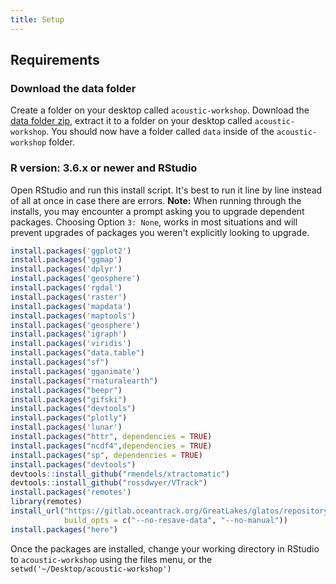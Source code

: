 ```yaml
---
title: Setup
---
```


## Requirements

### Download the data folder
Create a folder on your desktop called `acoustic-workshop`. Download the 
[data folder zip](https://github.com/ocean-tracking-network/jb-acoustic-telemetry/releases), 
extract it to a folder on your desktop called `acoustic-workshop`. You should now have a folder 
called `data` inside of the `acoustic-workshop` folder.

### R version: 3.6.x or newer and RStudio

Open RStudio and run this install script. It's best to run it line by line instead of all at once in case there are errors. 
<b>Note:</b> When running through the installs, you may encounter a prompt asking you to upgrade dependent packages. Choosing Option `3: None`, works in most situations and will prevent upgrades of packages you weren't explicitly looking to upgrade.
```r
install.packages('ggplot2')
install.packages('ggmap')
install.packages('dplyr')
install.packages('geosphere')
install.packages('rgdal')
install.packages('raster')
install.packages('mapdata')
install.packages('maptools')
install.packages('geosphere')
install.packages('igraph')
install.packages('viridis')
install.packages("data.table")
install.packages("sf")
install.packages('gganimate')
install.packages("rnaturalearth")
install.packages("beepr")
install.packages("gifski")
install.packages("devtools")
install.packages("plotly")
install.packages('lunar')
install.packages("httr", dependencies = TRUE)
install.packages("ncdf4",dependencies = TRUE)
install.packages("sp", dependencies = TRUE)
install.packages("devtools")
devtools::install_github("rmendels/xtractomatic")
devtools::install_github("rossdwyer/VTrack")
install.packages('remotes')
library(remotes)
install_url("https://gitlab.oceantrack.org/GreatLakes/glatos/repository/master/archive.zip",
            build_opts = c("--no-resave-data", "--no-manual"))  
install.packages("here")
```

Once the packages are installed, change your working directory in RStudio to `acoustic-workshop` using the files menu, or the `setwd('~/Desktop/acoustic-workshop')`


